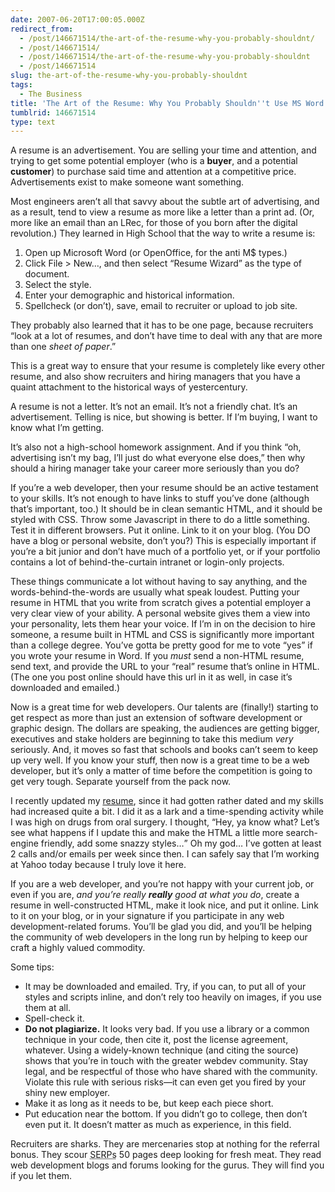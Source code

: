 ```yaml
---
date: 2007-06-20T17:00:05.000Z
redirect_from:
  - /post/146671514/the-art-of-the-resume-why-you-probably-shouldnt/
  - /post/146671514/
  - /post/146671514/the-art-of-the-resume-why-you-probably-shouldnt
  - /post/146671514
slug: the-art-of-the-resume-why-you-probably-shouldnt
tags:
  - The Business
title: 'The Art of the Resume: Why You Probably Shouldn''t Use MS Word '
tumblrid: 146671514
type: text
---
```

<p>A resume is an advertisement.  You are selling your time and attention, and trying to get some potential employer (who is a <strong>buyer</strong>, and a potential <strong>customer</strong>) to purchase said time and attention at a competitive price.  Advertisements exist to make someone want something.</p>

<p>Most engineers aren&rsquo;t all that savvy about the subtle art of advertising, and as a result, tend to view a resume as more like a letter than a print ad.  (Or, more like an email than an LRec, for those of you born after the digital revolution.) They learned in High School that the way to write a resume is:</p>

<ol><li>Open up Microsoft Word (or OpenOffice, for the anti M$ types.)</li>
    <li>Click File &gt; New&hellip;, and then select &ldquo;Resume Wizard&rdquo; as the type of document.</li>
    <li>Select the style.</li>
    <li>Enter your demographic and historical information.</li>
    <li>Spellcheck (or don&rsquo;t), save, email to recruiter or upload to job site.</li>
</ol><p>They probably also learned that it has to be one page, because recruiters &ldquo;look at a lot of resumes, and don&rsquo;t have time to deal with any that are more than one <em>sheet of paper</em>.&rdquo;</p>

<p>This is a great way to ensure that your resume is completely like every other resume, and also show recruiters and hiring managers that you have a quaint attachment to the historical ways of yestercentury.</p>

<p>A resume is not a letter.  It&rsquo;s not an email.  It&rsquo;s not a friendly chat.  It&rsquo;s an advertisement.  Telling is nice, but showing is better.  If I&rsquo;m buying, I want to know what I&rsquo;m getting.</p>

<p>It&rsquo;s also not a high-school homework assignment.  And if you think &ldquo;oh, advertising isn&rsquo;t my bag, I&rsquo;ll just do what everyone else does,&rdquo; then why should a hiring manager take your career more seriously than you do?</p>

<p>If you&rsquo;re a web developer, then your resume should be an active testament to your skills.  It&rsquo;s not enough to have links to stuff you&rsquo;ve done (although that&rsquo;s important, too.)  It should be in clean semantic HTML, and it should be styled with CSS.  Throw some Javascript in there to do a little something.  Test it in different browsers.  Put it online.  Link to it on your blog.  (You DO have a blog or personal website, don&rsquo;t you?)  This is especially important if you&rsquo;re a bit junior and don&rsquo;t have much of a portfolio yet, or if your portfolio contains a lot of behind-the-curtain intranet or login-only projects.</p>

<p>These things communicate a lot without having to say anything, and the words-behind-the-words are usually what speak loudest.  Putting your resume in HTML that you write from scratch gives a potential employer a very clear view of your ability.  A personal website gives them a view into your personality, lets them hear your voice.  If I&rsquo;m in on the decision to hire someone, a resume built in HTML and CSS is significantly more important than a college degree.  You&rsquo;ve gotta be pretty good for me to vote &ldquo;yes&rdquo; if you wrote your resume in Word.  If you <em>must</em> send a non-HTML resume, send text, and provide the URL to your &ldquo;real&rdquo; resume that&rsquo;s online in HTML.  (The one you post online should have this url in it as well, in case it&rsquo;s downloaded and emailed.)</p>

<p>Now is a great time for web developers.  Our talents are (finally!) starting to get respect as more than just an extension of software development or graphic design.  The dollars are speaking, the audiences are getting bigger, executives and stake holders are beginning to take this medium <em>very</em> seriously.  And, it moves so fast that schools and books can&rsquo;t seem to keep up very well.  If you know your stuff, then now is a great time to be a web developer, but it&rsquo;s only a matter of time before the competition is going to get very tough.  Separate yourself from the pack now.</p>

<p>I recently updated my <a href="http://foohack.com/resume/">resume</a>, since it had gotten rather dated and my skills had increased quite a bit.  I did it as a lark and a time-spending activity while I was high on drugs from oral surgery.  I thought, <q>Hey, ya know what? Let&rsquo;s see what happens if I update this and make the HTML a little more search-engine friendly, add some snazzy styles&hellip;</q>  Oh my god&hellip; I&rsquo;ve gotten at least 2 calls and/or emails per week since then.  I can safely say that I&rsquo;m working at Yahoo today because I truly love it here.</p>

<p>If you are a web developer, and you&rsquo;re not happy with your current job, or even if you are, <em>and you&rsquo;re really <strong>really</strong> good at what you do</em>, create a resume in well-constructed HTML, make it look nice, and put it online.  Link to it on your blog, or in your signature if you participate in any web development-related forums.  You&rsquo;ll be glad you did, and you&rsquo;ll be helping the community of web developers in the long run by helping to keep our craft a highly valued commodity.</p>

<p>Some tips:</p>

<ul><li>It may be downloaded and emailed.  Try, if you can, to put all of your styles and scripts inline, and don&rsquo;t rely too heavily on images, if you use them at all.</li>
    <li>Spell-check it.</li>
    <li><strong>Do not plagiarize.</strong> It looks very bad.  If you use a library or a common technique in your code, then cite it, post the license agreement, whatever.  Using a widely-known technique (and citing the source) shows that you&rsquo;re in touch with the greater webdev community.  Stay legal, and be respectful of those who have shared with the community.  Violate this rule with serious risks&mdash;it can even get you fired by your shiny new employer.</li>
    <li>Make it as long as it needs to be, but keep each piece short.</li>
    <li>Put education near the bottom.  If you didn&rsquo;t go to college, then don&rsquo;t even put it.  It doesn&rsquo;t matter as much as experience, in this field.</li>
</ul><p>Recruiters are sharks.  They are mercenaries stop at nothing for the referral bonus.  They scour <abbr title="Search Engine Results Pages">SERPs</abbr> 50 pages deep looking for fresh meat.  They read web development blogs and forums looking for the gurus.  They will find you if you let them.</p>
